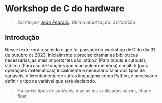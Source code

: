 # Workshop de C do hardware

> *Escrito por [João Pedro S.](https://github.com/J0t4py). Última atualização: 31/10/2023*

## Introdução

Nesse texto será resumido o que foi passado no workshop de C do dia 31 de outubro de 2023.
Inicialmente é preciso chamar as bibliotecas necessárias, as mais importantes são: stdio.h (Para inputs e outputs), stdlib.h (Para uso de funções que manipulem memória) e math.h (para operações matemáticas)
Inicialmente é necessário falar dos tipos de variáveis, diferentemente de outras linguagens como Python, é necessário definir o tipo da variável que será declarado.
>Há varios tipos de variáveis, mas as mais utilizadas são int, char e float
